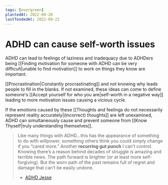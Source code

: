 ```yaml
---
tags: [evergreen]
plantedAt: 2022-09-20
lastTendedAt: 2022-09-22
---
```


# ADHD can cause self-worth issues

ADHD can lead to feelings of laziness and inadequacy due to ADHDers being [[Finding motivation for someone with ADHD can be very difficult|unable to find motivation]] to work on things they know are important.

[[Procrastination|Constantly procrastinating]] and not knowing why leads people to fill in the blanks. If not examined, these ideas can come to define someone's [[Accept yourself for who you are|self-worth in a negative way]] leading to more motivation issues causing a vicious cycle.

If the emotions caused by these [[Thoughts and feelings do not necessarily represent reality accurately|(incorrect) thoughts]] are left unexamined, ADHD can simultaneously cause and prevent someone from [[Know Thyself|truly understanding themselves]].

> Like many things with ADHD...this has the appearance of something to do with willpower, something others think you could simply change if you “cared more.”
> Another **recurring gut punch** I can’t control.
> Knowing there’s a reason behind decades of struggle is amazing and terrible news.
> The path forward is brighter (or at least more self-forgiving).
> But the worn path of the past remains full of regret and damage that can’t be easily undone.
> - [ADHD Jesse](https://twitter.com/adhdjesse/status/1572103460061061120?t=4ABoV95niZpy3TNIshGqMw&s=19)
